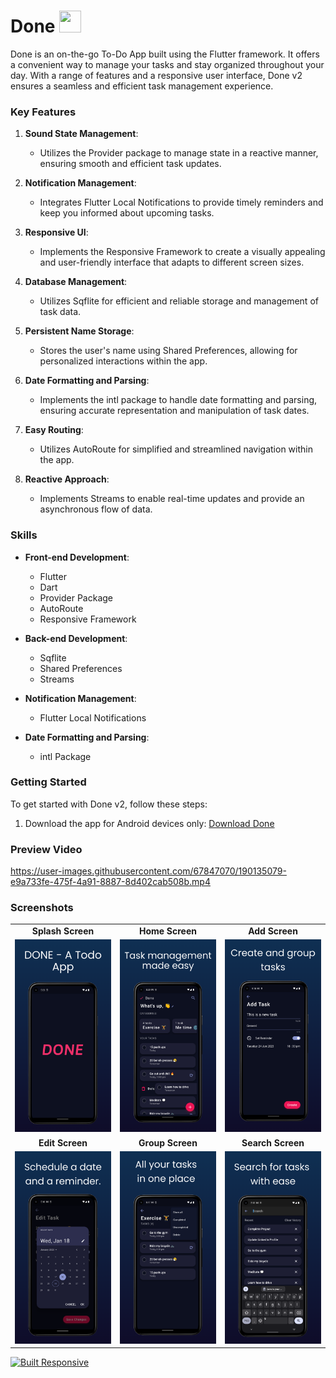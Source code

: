 # Done <img src="screenshots/icon.jpg" width="35" height="35">

Done is an on-the-go To-Do App built using the Flutter framework. It offers a convenient way to manage your tasks and stay organized throughout your day. With a range of features and a responsive user interface, Done v2 ensures a seamless and efficient task management experience.

### Key Features
1. **Sound State Management**:
   - Utilizes the Provider package to manage state in a reactive manner, ensuring smooth and efficient task updates.

2. **Notification Management**:
   - Integrates Flutter Local Notifications to provide timely reminders and keep you informed about upcoming tasks.

3. **Responsive UI**:
   - Implements the Responsive Framework to create a visually appealing and user-friendly interface that adapts to different screen sizes.

4. **Database Management**:
   - Utilizes Sqflite for efficient and reliable storage and management of task data.

5. **Persistent Name Storage**:
   - Stores the user's name using Shared Preferences, allowing for personalized interactions within the app.

6. **Date Formatting and Parsing**:
   - Implements the intl package to handle date formatting and parsing, ensuring accurate representation and manipulation of task dates.

7. **Easy Routing**:
   - Utilizes AutoRoute for simplified and streamlined navigation within the app.

8. **Reactive Approach**:
   - Implements Streams to enable real-time updates and provide an asynchronous flow of data.

### Skills
- **Front-end Development**:
  - Flutter
  - Dart
  - Provider Package
  - AutoRoute
  - Responsive Framework

- **Back-end Development**:
  - Sqflite
  - Shared Preferences
  - Streams

- **Notification Management**:
  - Flutter Local Notifications

- **Date Formatting and Parsing**:
  - intl Package
  
### Getting Started
To get started with Done v2, follow these steps:

1. Download the app for Android devices only: [Download Done](https://drive.google.com/file/d/1C38j1illRYgyiiDv737y3crZ71O57z1k/view?usp=sharing)

### Preview Video
https://user-images.githubusercontent.com/67847070/190135079-e9a733fe-475f-4a91-8887-8d402cab508b.mp4

### Screenshots

<table>
  <tr>
    <td align="center"><strong>Splash Screen</strong></td>
    <td align="center"><strong>Home Screen</strong></td>
    <td align="center"><strong>Add Screen</strong></td>
  </tr>
  <tr>
    <td><img src="screenshots/splash.png" width="300"></td>
    <td><img src="screenshots/home.png" width="300"></td>
    <td><img src="screenshots/add.png" width="300"></td>
  </tr>
  <tr>
    <td align="center"><strong>Edit Screen</strong></td>
    <td align="center"><strong>Group Screen</strong></td>
    <td align="center"><strong>Search Screen</strong></td>
  </tr>
  <tr>
    <td><img src="screenshots/edit.png" width="300"></td>
    <td><img src="screenshots/group.png" width="300"></td>
    <td><img src="screenshots/search.png" width="300"></td>
  </tr>
</table>

[![Built Responsive](https://raw.githubusercontent.com/Codelessly/ResponsiveFramework/master/packages/Built%20Responsive%20Badge.png)](https://github.com/Codelessly/ResponsiveFramework)
